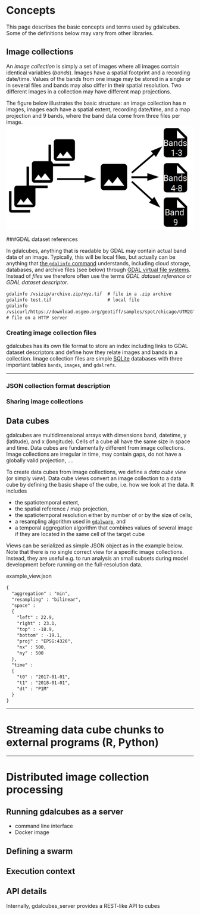 
# Concepts 

This page describes the basic concepts and terms used by gdalcubes. Some of the definitions below may vary from
other libraries. 

## Image collections

An _image collection_ is simply a set of images where all images contain identical variables (_bands_). 
Images have a spatial footprint and a recording date/time. Values of the bands from one image may be stored in a single 
or in several files and bands may also differ in their spatial resolution. Two different images in a collection may have different map projections.  
  
 The figure below illustrates the basic structure: an image collection has $n$ images, images each have a spatial extent, recording date/time, and a map projection and 9 bands, where the band data come from three files per image.
 ![](ic_structure.png)



###GDAL dataset references

In gdalcubes, anything that is readable by GDAL may contain actual band data of an image. Typically, this will be local files, 
but actually can be anything that [the `gdalinfo` command](https://www.gdal.org/gdalinfo.html) understands, including
cloud storage, databases, and archive files (see below) through [GDAL virtual file systems](https://www.gdal.org/gdal_virtual_file_systems.html).
Instead of _files_ we therefore often use the terms _GDAL dataset reference_ or _GDAL dataset descriptor_.

```
gdalinfo /vsizip/archive.zip/xyz.tif  # file in a .zip archive
gdalinfo test.tif                     # local file
gdalinfo /vsicurl/https://download.osgeo.org/geotiff/samples/spot/chicago/UTM2GTIF.TIF # file on a HTTP server
``` 



### Creating image collection files
gdalcubes has its own file format to store an index including links to GDAL dataset descriptors and define how 
they relate images and bands in a collection. Image collection files are simple [SQLite](https://www.sqlite.org/index.html)
databases with three important tables `bands`, `images`, and `gdalrefs`. 




---


### JSON collection format description

### Sharing image collections



## Data cubes

gdalcubes are multidimensional arrays with dimensions band, datetime, y (latitude), and x (longitude). Cells of a cube
all have the same size in space and time. Data cubes are fundamentally different from image collections. Image collections are irregular 
in time, may contain gaps, do not have a globally valid projection, ....

To create data cubes from image collections, we define a _data cube view_ (or simply _view_). Data cube views convert an image collection to a data cube by defining the 
basic shape of the cube, i.e. how we look at the data. It includes
 
- the spatiotemporal extent, 
- the spatial reference / map projection, 
- the spatiotemporal resolution either by number of or by the size of cells,
- a resampling algorithm used in [`gdalwarp`](https://www.gdal.org/gdalwarp.html), and 
- a temporal aggregation algorithm that combines values of several image if they are located in the same cell of the target cube 

Views can be serialized as simple JSON object as in the example below. Note that there is no single correct view for a specific image collections. Instead, they are 
useful e.g. to run analysis an small subsets during model development before running on the full-resolution data.
  
example_view.json
```
{
  "aggregation" : "min",
  "resampling" : "bilinear",
  "space" :
  {
    "left" : 22.9,
    "right" : 23.1,
    "top" : -18.9,
    "bottom" : -19.1,
    "proj" : "EPSG:4326",
    "nx" : 500,
    "ny" : 500
  },
  "time" :
  {
    "t0" : "2017-01-01",
    "t1" : "2018-01-01",
    "dt" : "P1M"
  }
}
```



---

# Streaming data cube chunks to external programs (R, Python)







---

# Distributed image collection processing

## Running gdalcubes as a server

- command line interface
- Docker image 

## Defining a swarm



## Execution context



## API details

Internally, gdalcubes_server provides a REST-like API to cubes